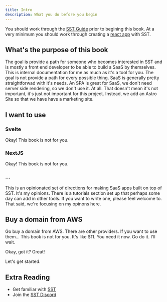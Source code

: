 ```yaml
---
title: Intro
description: What you do before you begin
---
```


You should work through the [SST Guide](https://sst.dev/guide.html) prior to begining this book. At a very minimum you should work through creating a [react app](https://sst.dev/examples/how-to-create-a-reactjs-app-with-serverless.html) with SST.

## What's the purpose of this book

The goal is provide a path for someone who becomes interested in SST and is mostly a front end developer to be able to build a SaaS by themselves. This is internal documentation for me as much as it's a tool for you. The goal is not provide a path for every possible thing. SaaS is generally pretty straightforwad with it's needs. An SPA is great for SaaS, we don't need server side rendering, so we don't use it. At all. That doesn't mean it's not important, it's just not important for this project. Instead, we add an Astro Site so that we have have a marketing site.

## I want to use

### Svelte

Okay! This book is not for you.

### NextJS

Okay! This book is not for you.

### ...

This is an opinionated set of directions for making SaaS apps built on top of SST. It's my opinions. There is a tutorials section set up that perhaps some day can add in other tools. If you want to write one, please feel welcome to. That said, we're focusing on my opinons here.

## Buy a domain from AWS

Go buy a domain from AWS. There are other providers. If you want to use them... This book is not for you. It's like $11. You need it now. Go do it. I'll wait.

Okay, got it? Great!

Let's get started.

## Extra Reading

- Get familiar with [SST](https://sst.dev/)
- Join the [SST Discord](https://sst.dev/discord)
